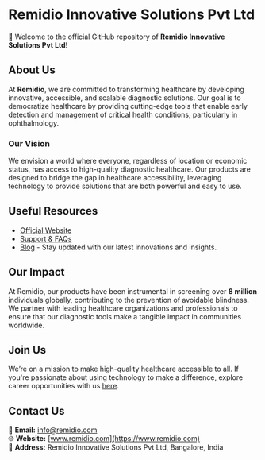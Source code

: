 # Remidio Innovative Solutions Pvt Ltd

👋 Welcome to the official GitHub repository of **Remidio Innovative Solutions Pvt Ltd**!

## About Us

At **Remidio**, we are committed to transforming healthcare by developing innovative, accessible, and scalable diagnostic solutions. Our goal is to democratize healthcare by providing cutting-edge tools that enable early detection and management of critical health conditions, particularly in ophthalmology.

### Our Vision

We envision a world where everyone, regardless of location or economic status, has access to high-quality diagnostic healthcare. Our products are designed to bridge the gap in healthcare accessibility, leveraging technology to provide solutions that are both powerful and easy to use.

## Useful Resources

- [Official Website](https://www.remidio.com)
- [Support & FAQs](https://www.remidio.com/support)
- [Blog](https://www.remidio.com/blog) - Stay updated with our latest innovations and insights.

## Our Impact

At Remidio, our products have been instrumental in screening over **8 million** individuals globally, contributing to the prevention of avoidable blindness. We partner with leading healthcare organizations and professionals to ensure that our diagnostic tools make a tangible impact in communities worldwide.

## Join Us

We’re on a mission to make high-quality healthcare accessible to all. If you're passionate about using technology to make a difference, explore career opportunities with us [here](https://www.remidio.com/careers).


## Contact Us

📧 **Email:** [info@remidio.com](mailto:info@remidio.com)  
🌐 **Website:** [www.remidio.com](https://www.remidio.com)  
📍 **Address:** Remidio Innovative Solutions Pvt Ltd, Bangalore, India
